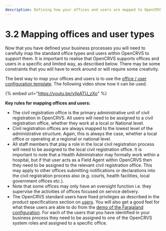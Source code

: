 ```yaml
---
description: Defining how your offices and users are mapped to OpenCRVS
---
```


# 3.2 Mapping offices and user types

Now that you have defined your business processes you will need to carefully map the standard office types and users within OpenCRVS to support them. It is important to realise that OpenCRVS supports offices and users in a specific and limited way, as described below. There may be some constraints that you will have to work around or will require some creativity.&#x20;

The best way to map your offices and users is to use the [office / user configuration template](https://docs.google.com/presentation/d/1yni\_VJHSqvw0qTIiFjHG3Lnd0fLBKQxKkI8zb8G9cJ0/edit?usp=sharing). The following video show how it can be used.

{% embed url="https://youtu.be/yIIpATU_zXo" %}

**Key rules for mapping offices and users:**

* The civil registration office is the primary administrative unit of civil registration in OpenCRVS. All users will need to be assigned to a civil registration office, whether they work at a local or National level.
* Civil registration offices are always mapped to the lowest level of the administrative structure. Again, this is always the case, whether a local office or operating at a regional or national level.
* All staff members that play a role in the local civil registration process will need to be assigned to the local civil registration office. It is important to note that a Health Administrator may formally work within a hospital, but if that user acts as a Field Agent within OpenCRVS then they need to be assigned to the relevant civil registration office. This may apply to other offices submitting notifications or declarations into the civil registration process also (e.g. courts, health facilities, local government offices etc.).
* Note that some offices may only have an oversight function i.e. they supervise the activities of offices focused on service delivery.&#x20;
* The OpenCRVS standard users have fixed privileges as described in the product specifications section on [users](../../product-specifications/users/). You will also get a good feel for what these users are able to do from the [demo of the Farajaland configuration](../../default-configuration/opencrvs-configuration-in-farajaland/). For each of the users that you have identified in your business process they need to be assigned to one of the OpenCRVS system roles and assigned to a specific office.

